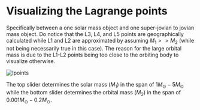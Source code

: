 # Visualizing the Lagrange points

Specifically between a one solar mass object and one super-jovian to jovian mass object. Do notice that the L3, L4, and L5 points are geographically calculated while L1 and L2 are approximated by assuming $M_1 >> M_2$ (while not being necessarily true in this case). The reason for the large orbital mass is due to the L1-L2 points being too close to the orbiting body to visualize otherwise. 


![lpoints](https://user-images.githubusercontent.com/106428188/216445756-c33d00c1-edec-4e11-a980-b8e53981ed6a.png)

The top slider determines the solar mass ($M_1$) in the span of $1M_\odot-5M_\odot$ while the bottom slider determines the orbital mass ($M_2$) in the span of $0.001M_\odot-0.2M_\odot$.

